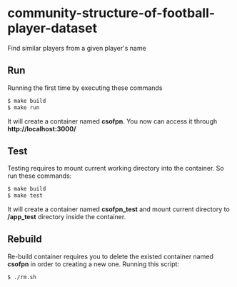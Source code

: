 # community-structure-of-football-player-dataset
Find similar players from a given player's name

## Run
Running the first time by executing these commands

```bash
$ make build
$ make run
```

It will create a container named **csofpn**. You now can access it through **http://localhost:3000/**

## Test
Testing requires to mount current working directory into the container. So run these commands:

```bash
$ make build
$ make test
```

It will create a container named **csofpn_test** and mount current directory to **/app_test** directory inside the container.

## Rebuild

Re-build container requires you to delete the existed container named **csofpn** in order to creating a new one. Running this script:

```bash
$ ./rm.sh
```